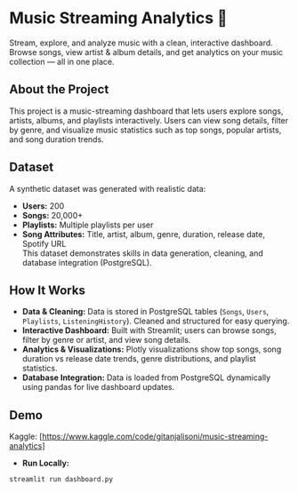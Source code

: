 # Music Streaming Analytics 🎵

Stream, explore, and analyze music with a clean, interactive dashboard. Browse songs, view artist & album details, and get analytics on your music collection — all in one place.  

## About the Project
This project is a music-streaming dashboard that lets users explore songs, artists, albums, and playlists interactively. Users can view song details, filter by genre, and visualize music statistics such as top songs, popular artists, and song duration trends.  

## Dataset
A synthetic dataset was generated with realistic data:  
- **Users:** 200  
- **Songs:** 20,000+  
- **Playlists:** Multiple playlists per user  
- **Song Attributes:** Title, artist, album, genre, duration, release date, Spotify URL  
This dataset demonstrates skills in data generation, cleaning, and database integration (PostgreSQL).  

## How It Works
- **Data & Cleaning:** Data is stored in PostgreSQL tables (`Songs`, `Users`, `Playlists`, `ListeningHistory`). Cleaned and structured for easy querying.  
- **Interactive Dashboard:** Built with Streamlit; users can browse songs, filter by genre or artist, and view song details.  
- **Analytics & Visualizations:** Plotly visualizations show top songs, song duration vs release date trends, genre distributions, and playlist statistics.  
- **Database Integration:** Data is loaded from PostgreSQL dynamically using pandas for live dashboard updates.  

## Demo
Kaggle: [https://www.kaggle.com/code/gitanjalisoni/music-streaming-analytics]
- **Run Locally:**  
```bash
streamlit run dashboard.py
